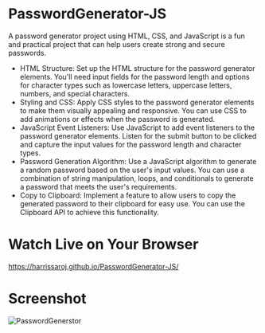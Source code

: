 # PasswordGenerator-JS
 A password generator project using HTML, CSS, and JavaScript is a fun and practical project that can help users create strong and secure passwords. 

- HTML Structure: Set up the HTML structure for the password generator elements. You'll need input fields for the password length and options for character types such as lowercase letters, uppercase letters, numbers, and special characters.
- Styling and CSS: Apply CSS styles to the password generator elements to make them visually appealing and responsive. You can use CSS to add animations or effects when the password is generated.
- JavaScript Event Listeners: Use JavaScript to add event listeners to the password generator elements. Listen for the submit button to be clicked and capture the input values for the password length and character types.
- Password Generation Algorithm: Use a JavaScript algorithm to generate a random password based on the user's input values. You can use a combination of string manipulation, loops, and conditionals to generate a password that meets the user's requirements.
- Copy to Clipboard: Implement a feature to allow users to copy the generated password to their clipboard for easy use. You can use the Clipboard API to achieve this functionality.

# Watch Live on Your Browser 

https://harrissaroj.github.io/PasswordGenerator-JS/

# Screenshot 

![PasswordGenerstor](https://github.com/HarrisSaroj/PasswordGenerator-JS/assets/109414883/9285029a-7e58-40d6-978c-aaba35f74d1f)
